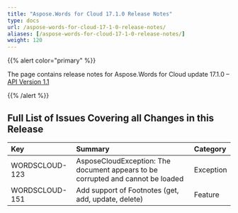 ```yaml
---
title: "Aspose.Words for Cloud 17.1.0 Release Notes"
type: docs
url: /aspose-words-for-cloud-17-1-0-release-notes/
aliases: [/aspose-words-for-cloud-17-1-0-release-notes/]
weight: 120
---
```


{{% alert color="primary" %}} 

The page contains release notes for Aspose.Words for Cloud update 17.1.0 – [API Version 1.1](http://api.aspose.com/v1.1/swagger/ui/index)

{{% /alert %}} 
## Full List of Issues Covering all Changes in this Release

|**Key**|**Summary**|**Category**|
| :- | :- | :- |
|WORDSCLOUD-123|AsposeCloudException: The document appears to be corrupted and cannot be loaded|Exception|
|WORDSCLOUD-151|Add support of Footnotes (get, add, update, delete)|Feature|

